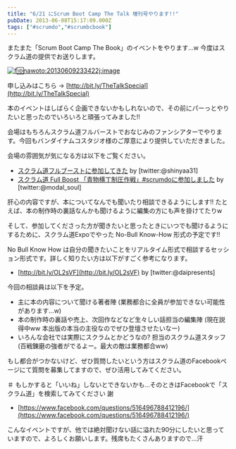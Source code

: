 ```yaml
---
title: "6/21 にScrum Boot Camp The Talk 増刊号やります!!"
pubDate: 2013-06-08T15:17:09.000Z
tags: ["#scrumdo","#scrumbcbook"]
---
```


またまた「Scrum Boot Camp The Book」のイベントをやります...w 今度はスクラム道の提供でお送りします。

[![f:id:nawoto:20130609233422j:image](https://cdn-ak.f.st-hatena.com/images/fotolife/n/nawoto/20130609/20130609233422.jpg)](http://f.hatena.ne.jp/nawoto/20130609233422)

申し込みはこちら → [http://bit.ly/TheTalkSpecial](http://bit.ly/TheTalkSpecial)

本のイベントはしばらく企画できないかもしれないので、その前にパーっとやりたいと思ったのでいろいろと頑張ってみました!!

会場はもちろんスクラム道フルバーストでおなじみのファンシアターでやります。今回もバンダイナムコスタジオ様のご厚意により提供していただきました。

会場の雰囲気が気になる方は以下をご覧ください。

- [スクラム道フルブーストに参加してきた](http://d.hatena.ne.jp/absj31/20120511/1336753150)  by [twitter:@shinyaa31]
- [スクラム道 Full Boost 「青物横丁制圧作戦」#scrumdoに参加しました](http://modalsoul.github.io/report/2012/05/11/scrumdo-full-boost/)   by [twitter:@modal_soul]

肝心の内容ですが、本についてなんでも聞いたり相談できるようにします!! たとえば、本の制作時の裏話なんかも聞けるように編集の方にも声を掛けてたりw

そして、参加してくださった方が聞きたいと思ったときにいつでも聞けるようにするために、スクラム道Expoでやった No-Bull Know-How 形式の予定です!!

No Bull Know How は自分の聞きたいことをリアルタイム形式で相談するセッション形式です。詳しく知りたい方は以下がすごく参考になります。

- [http://bit.ly/OL2sVF](http://bit.ly/OL2sVF) by [twitter:@daipresents]

今回の相談員は以下を予定。

- 主に本の内容について聞ける著者陣 (業務都合に全員が参加できない可能性があります...w)
- 本の制作時の裏話や売上、次回作などなど生々しい話担当の編集陣 (現在説得中ww 本出版の本当の主役なのでぜひ登壇させたいなー)
- いろんな会社では実際にスクラムとかどうなの? 担当のスクラム道スタッフ (百戦錬磨の強者がでるよー。最大の敵は業務都合ww)

もし都合がつかないけど、ぜひ質問したいという方はスクラム道のFacebookページにて質問を募集してますので、ぜひ活用してみてください。

＃ もしかすると「いいね」しないとできないかも...そのときはFacebookで「スクラム道」を検索してみてください 謝

- [https://www.facebook.com/questions/516496788412196/](https://www.facebook.com/questions/516496788412196/)

こんなイベントですが、他では絶対聞けない話に溢れた90分にしたいと思っていますので、よろしくお願いします。残席もたくさんありますので...汗